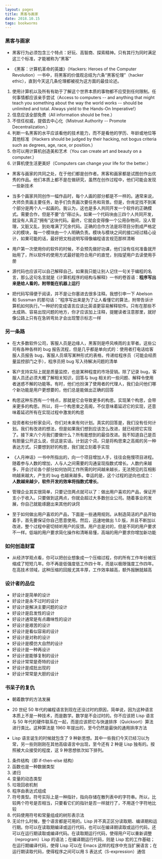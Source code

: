 ```yaml
---
layout: pages
title: 黑客与画家
date: 2018.10.15
tags: bookworms
---
```


### 黑客与画家

* 黑客行为必须包含三个特点：好玩、高智商、探索精神。只有其行为同时满足这三个标准，才能被称为“黑客”

* 《黑客：计算机革命的英雄》（Hackers: Heroes of the Computer Revolution）一书中，将黑客的价值观总结为六条“黑客伦理”（hacker ethic），直到今天这几条伦理都被视为这方面的最佳论述。
1. 使用计算机以及所有有助于了解这个世界本质的事物都不应受到任何限制。任何事情都应该亲手尝试（Access to computers -- and anything that might teach you something about the way the world works -- should be unlimited and total. Always yield to the Hands-On Imperative!）
2. 信息应该全部免费（All information should be free.）
3. 不信任权威，提倡去中心化（Mistrust Authority -- Promote Decentralization.）
4. 判断一名黑客的水平应该看他的技术能力，而不是看他的学历、年龄或地位等其他标准（Hackers should be judged by their hacking, not bogus criteria such as degrees, age, race, or position.）
5. 你可以用计算机创造美和艺术（You can create art and beauty on a computer.）
6. 计算机使生活更美好（Computers can change your life for the better.）

* 黑客与画家的共同之处，在于他们都是创作者。黑客和画家都是试图创作出优秀的作品。他们本质上都不是在做研究，虽然在创作过程中，他们可能会发现一些新技术

* 当多个画家共同创作一幅作品时，每个人画的部分都是不一样的。通常来说，大师负责画主要任务，助手们负责画次要任务和背景。但是，你肯定找不到某个部分是两个人一起画的。我认为，这也是多人共同开发一个软件的正确模式。需要合作，但是不要“合”得过头。如果一个代码块由三四个人共同开发，就没有人真正“拥有”这块代码。最终，它就会变得像一个公用杂物间，没人管理，又脏又乱，到处堆满了冗余代码。正确的合作方法是将项目分割成严格定义的模块，每一个模块由一个人明确负责。模块与模块之间的接口经过精心设计，如果可能的话，最好把文档说明写得像编程语言规范那样清晰

* 用户第一次使用你的软件的时候，不会预先做好功课，他们没有任何准备就开始用了，所以软件的使用方式最好能符合用户的直觉，别指望用户去读使用手册

* 源代码也应该可以自己解释自己。如果我只能让别人记住一句关于编程的名言，那么这句名言就是《计算机程序的结构与解释》一书的卷首语：**程序写出来是给人看的，附带能在机器上运行**

* 把代码写得便于阅读，并不是让你塞进去很多注释。我想引申一下 Abelson 和 Sussman 的那句话：“程序写出来是为了让人看懂它的算法，附带告诉计算机如何执行。”一种好的变成语言应该比英语更容易解释软件。只有在那些不太成熟、容易出现问题的地方，你才应该加上注释，提醒读者注意那里，就好像公路上只有在急转弯处才会出现警示标志一样

### 另一条路

* 在大多数软件公司，客服人员是边缘人，黑客则是呼风唤雨的主宰者。这些公司有各种各样的 bug 报告流程，但是几乎都是单向式的：使用者打电话给客服人员报告 bug，客服人员填写某种形式的表格，传递给程序员（可能会经质量监控部门之手），程序员把 bug 写入待解决问题的清单

*  客户支持实际上就是质量监控，也是某种程度的市场营销。除了记录 bug，客服人员还必须大概了解相关知识，回答与 bug 相关的一些问题、解释令使用者迷惑不解的功能等。有时，他们也扮演了使用者的代理人，我们会问他们哪个新功能是用户更想要的，他们总是能做出正确的回答

* 构思这种东西有一个特点，那就是它会导致更多的构思。实现某个构思，会带来更多的构思。所以，将一个构思束之高阁，不仅意味着延迟它的实现，还意味着延迟所有在实现过程中激发的构思

* 投资者和分析家会问，你们对未来有何计划。真实的回答是，我们没有任何计划。我们有改进的想法，但是如果我们想到应该怎么改进，就已经把它实现了。接下来六个月我们要做什么？所有能想到的最佳改进。我不知道自己是否有胆量公开这么说，但这是实话。计划这个词，只是将构思束之高阁的另一种表达方式。只要想到好的构思，我们就立刻着手实现

* 《人月神话》一书中所指出的，向一个项目增加人手，往往会拖慢项目进程。随着参与人数的增加，人与人之间需要的沟通呈现指数式增长。人数约来越多，开会讨论各个部分如何协同工作所需的时间越来越长，无法预见的互相影响越来越大，产生的 bug 也越来越多。幸运的是，这个过程的逆向也成立：**人数越来越少，软件开发的效率将指数式增长**。

* 管理企业其实很简单，只要记住两点就可以了：做出用户喜欢的产品，保证开支小于收入。只要做到这两点，你就会超过大多数创业公司。随着事业的发展，你自己就能琢磨出来其他的诀窍

* 至于如何做出用户喜欢的产品，下面是一些通用规则。从制造简洁的产品开始着手，首先要保证你自己愿意使用。然后，迅速地做出 1.0 版，并且不断加以改进，整个过程中密切倾听用户的反馈。用户总是对的，但是不同的用户要求不一样。低端的用户要求简化操作和清晰易懂，高端的用户要求你增加新功能

### 如何创造财富

* 从经济学观点看，你可以把创业想象成一个压缩过程，你的所有工作年份被压缩成了短短几年。你不再是低强度低工作四十年，而是以极限强度工作四年。在高技术领域，这种压缩的回报尤其丰厚，工作效率越高，额外报酬就越高

### 设计者的品位

* 好设计是简单的设计
* 好设计是永不过时的设计
* 好设计是解决主要问题的设计
* 好设计是启发性的设计
* 好设计通常是有点趣味性的设计
* 好设计是艰苦的设计
* 好设计是看似容易的设计
* 好设计是对称的设计
* 好设计是模仿大自然的设计
* 好设计是一种再设计
* 好设计是能够复制的设计
* 好设计常常是奇特的设计
* 好设计是成批出现的
* 好设计常常是大胆的设计

### 书呆子的复仇

* 朝着数学的方法发展

* 20 世纪 50 年代的编程语言到现在还没过时的原因，简单说，因为这种语言本质上不是一种技术，而是数学。数学是不会过时的。你不应该把 Lisp 语言与 50 年代的硬件联系在一起，而是应该把它与快速排序（Quicksort）算法进行类比。这种算法是 1960 年提出的，至今仍然是最快的通用排序方法

* Lisp 语言诞生的时候就包含了 9 种新思想。其中一些我们今天已经习以为常，另一些则刚刚在其他高级语言中出现，至今还有 2 种是 Lisp 独有的。按照被大众接受的程度，这 9 种思想依次如下排列。
1. 条件结构（即 if-then-else 结构）
2. 函数也是一种数据类型
3. 递归
4. 变量的动态类型
5. 垃圾回收机制
6. 程序由表达式组成
7. 符号类型。符号实际上是一种指针，指向存储在散列表中的字符串。所以，比较两个符号是否相当，只要看它们的指针是否一样就行了，不用逐个字符地比较
8. 代码使用符号和常量组成的树形表示法
9. 无论什么时候，整个语言都是可用的。Lisp 并不真正区分读取期、编译期和运行期。你可以在读取期编译或运行代码，也可以在编译期读取或运行代码，还可以在运行期读取或编译代码。在读取期运行代码，使得用户可以重新调整（reprogram）Lisp 的语法；在编译期运行代码，则是 Lisp 宏的工作基础；在运行期编译代码，使得 Lisp 可以在 Emacs 这样的程序中充当扩展语言；在运行期读取代码，使得程序之间可以用 S 表达式（S-expression）通信
